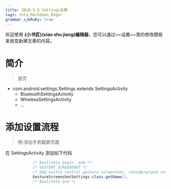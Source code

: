 ```yaml
---
title: 2018-5-8 Settings设置
tags: Yota,Markdown,Roger
grammar_cjkRuby: true
---
```



欢迎使用 **{小书匠}(xiao shu jiang)编辑器**，您可以通过==设置==里的修改模板来改变新建文章的内容。

# 简介
> 首页

- com.android.settings.Settings extends SettingsActivity
	- BluetoothSettingsActivity 
	- WirelessSettingsActivity
	- ...

# 添加设置流程
> 例:添加手势截屏页面

在 SettingsActivity 添加如下代码
```java
            /* BaoliYota begin, add */
            /* GESTURE_SCREENSHOT */
            /* Add switch control gesture screenshot, renxu@coolpad.com, 2017.12.22 */
            GestureScreenshotSettings.class.getName(),
            /* BaoliYota end */
```
